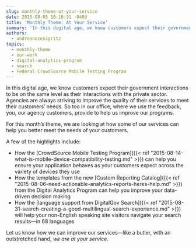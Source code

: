 ```yaml
---
slug: monthly-theme-at-your-service
date: 2015-08-05 10:16:31 -0400
title: 'Monthly Theme: At Your Service'
summary: 'In this digital age, we know customers expect their government interactions to be on the same level as their interactions with the private sector. Agencies are always striving to improve the quality of their services to meet their customers’ needs. So too in our office, where we use the feedback, you, our agency customers, provide'
authors:
  - andreanocesigritz
topics:
  - monthly-theme
  - our-work
  - digital-analytics-program
  - search
  - Federal CrowdSource Mobile Testing Program
---
```


In this digital age, we know customers expect their government interactions to be on the same level as their interactions with the private sector. Agencies are always striving to improve the quality of their services to meet their customers’ needs. So too in our office, where we use the feedback, you, our agency customers, provide to help us improve our programs.

For this month’s theme, we are looking at how some of our services can help you better meet the needs of your customers.

A few of the highlights include:

  * How the [CrowdSource Mobile Testing Program]({{< ref "2015-08-14-what-is-mobile-device-compatibility-testing.md" >}}) can help you ensure your application behaves as your customers expect across the variety of devices they use
  * How the templates from the new [Custom Reporting Catalog]({{< ref "2015-08-06-need-actionable-analytics-reports-heres-help.md" >}}) from the Digital Analytics Program can help you improve your data-driven decision making
  * How the [language support from DigitalGov Search]({{< ref "2015-08-31-search-creating-a-good-multilingual-search-experience.md" >}}) will help your non-English speaking site visitors navigate your search results—in 68 languages

Let us know how we can improve our services—like a butler, with an outstretched hand, _we are at your service_.
